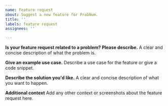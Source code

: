 ```yaml
---
name: Feature request
about: Suggest a new feature for ProbNum.
title: ''
labels: feature request
assignees: ''

---
```


**Is your feature request related to a problem? Please describe.**
A clear and concise description of what the problem is.

**Give an example use case.**
Describe a use case for the feature or give a code snippet.

**Describe the solution you'd like.**
A clear and concise description of what you want to happen.

**Additional context**
Add any other context or screenshots about the feature request here.
